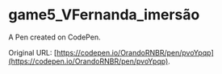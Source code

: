 # game5_VFernanda_imersão

A Pen created on CodePen.

Original URL: [https://codepen.io/OrandoRNBR/pen/pvoYpqp](https://codepen.io/OrandoRNBR/pen/pvoYpqp).

